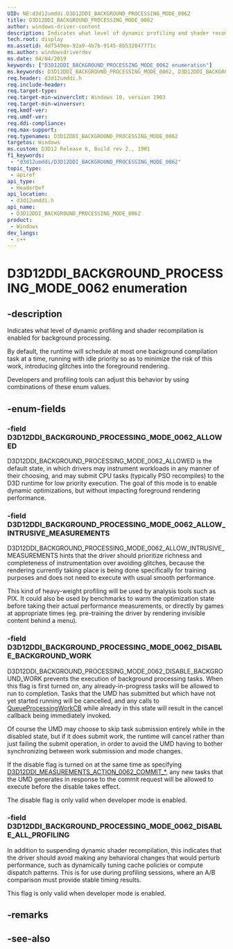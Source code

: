 ```yaml
---
UID: NE:d3d12umddi.D3D12DDI_BACKGROUND_PROCESSING_MODE_0062
title: D3D12DDI_BACKGROUND_PROCESSING_MODE_0062
author: windows-driver-content
description: Indicates what level of dynamic profiling and shader recompilation is enabled for background processing.
tech.root: display
ms.assetid: 4df549ee-92a9-4b7b-9145-8b532047771c
ms.author: windowsdriverdev
ms.date: 04/04/2019
keywords: ["D3D12DDI_BACKGROUND_PROCESSING_MODE_0062 enumeration"]
ms.keywords: D3D12DDI_BACKGROUND_PROCESSING_MODE_0062, D3D12DDI_BACKGROUND_PROCESSING_MODE_0062,
req.header: d3d12umddi.h
req.include-header: 
req.target-type: 
req.target-min-winverclnt: Windows 10, version 1903
req.target-min-winversvr: 
req.kmdf-ver: 
req.umdf-ver: 
req.ddi-compliance: 
req.max-support: 
req.typenames: D3D12DDI_BACKGROUND_PROCESSING_MODE_0062
targetos: Windows
ms.custom: D3D12 Release 6, Build rev 2., 19H1
f1_keywords:
 - "d3d12umddi/D3D12DDI_BACKGROUND_PROCESSING_MODE_0062"
topic_type:
 - apiref
api_type:
 - HeaderDef
api_location:
 - d3d12umddi.h
api_name:
 - D3D12DDI_BACKGROUND_PROCESSING_MODE_0062
product:
 - Windows
dev_langs:
 - c++
---
```


# D3D12DDI_BACKGROUND_PROCESSING_MODE_0062 enumeration

## -description

Indicates what level of dynamic profiling and shader recompilation is enabled for background processing.

By default, the runtime will schedule at most one background compilation task at a time, running with idle priority so as to minimize the risk of this work, introducing glitches into the foreground rendering.

Developers and profiling tools can adjust this behavior by using combinations of these enum values.

## -enum-fields

### -field D3D12DDI_BACKGROUND_PROCESSING_MODE_0062_ALLOWED

D3D12DDI_BACKGROUND_PROCESSING_MODE_0062_ALLOWED is the default state, in which drivers may instrument workloads in any manner of their choosing, and may submit CPU tasks (typically PSO recompiles) to the D3D runtime for low priority execution. The goal of this mode is to enable dynamic optimizations, but without impacting foreground rendering performance.

### -field D3D12DDI_BACKGROUND_PROCESSING_MODE_0062_ALLOW_INTRUSIVE_MEASUREMENTS

D3D12DDI_BACKGROUND_PROCESSING_MODE_0062_ALLOW_INTRUSIVE_MEASUREMENTS hints that the driver should prioritize richness and completeness of instrumentation over avoiding glitches, because the rendering currently taking place is being done specifically for training purposes and does not need to execute with usual smooth performance.

This kind of heavy-weight profiling will be used by analysis tools such as PIX. It could also be used by benchmarks to warm the optimization state before taking their actual performance measurements, or directly by games at appropriate times (eg. pre-training the driver by rendering invisible content behind a menu).

### -field D3D12DDI_BACKGROUND_PROCESSING_MODE_0062_DISABLE_BACKGROUND_WORK

D3D12DDI_BACKGROUND_PROCESSING_MODE_0062_DISABLE_BACKGROUND_WORK prevents the execution of background processing tasks.  When this flag is first turned on, any already-in-progress tasks will be allowed to run to completion.  Tasks that the UMD has submitted but which have not yet started running will be cancelled, and any calls to [QueueProcessingWorkCB](nc-d3d12umddi-pfnd3d12ddi_queueprocessingwork_cb_0062.md) while already in this state will result in the cancel callback being immediately invoked.

Of course the UMD may choose to skip task submission entirely while in the disabled state, but if it does submit work, the runtime will cancel rather than just failing the submit operation, in order to avoid the UMD having to bother synchronizing between work submission and mode changes.

If the disable flag is turned on at the same time as specifying [D3D12DDI_MEASUREMENTS_ACTION_0062_COMMIT_*](ne-d3d12umddi-d3d12ddi_measurements_action_0062.md), any new tasks that the UMD generates in response to the commit request will be allowed to execute before the disable takes effect.

The disable flag is only valid when developer mode is enabled.

### -field D3D12DDI_BACKGROUND_PROCESSING_MODE_0062_DISABLE_ALL_PROFILING

In addition to suspending dynamic shader recompilation, this indicates that the driver should avoid making any behavioral changes that would perturb performance, such as dynamically tuning cache policies or compute dispatch patterns. This is for use during profiling sessions, where an A/B comparison must provide stable timing results.

This flag is only valid when developer mode is enabled.

## -remarks

## -see-also

